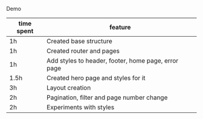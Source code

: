 Demo

| time spent | feature |
|-------------|-------------|
| 1h | Created base structure |
| 1h | Created router and pages |
| 1h | Add styles to header, footer, home page, error page |
| 1.5h | Created hero page and styles for it |
| 3h | Layout creation |
| 2h | Pagination, filter and page number change |
| 2h | Experiments with styles |